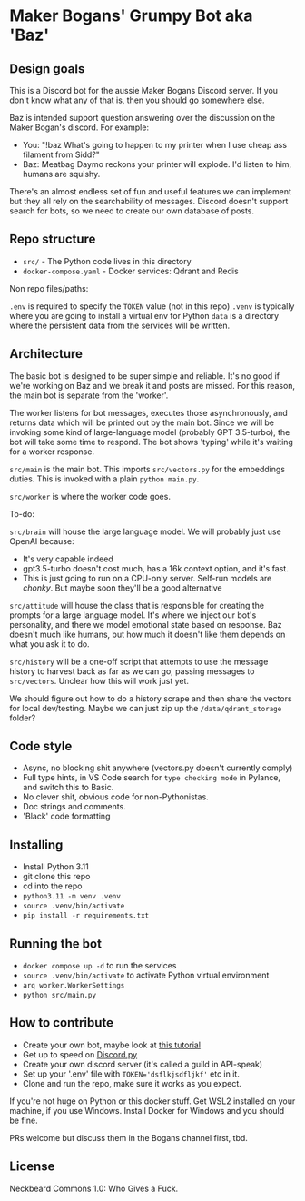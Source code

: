 # Maker Bogans' Grumpy Bot aka 'Baz'

## Design goals

This is a Discord bot for the aussie Maker Bogans Discord server. If you don't know what any of that is, then you should [go somewhere else](https://www.youtube.com/results?search_query%253Dcat%252Bvideos).

Baz is intended support question answering over the discussion on the Maker Bogan's discord. For example:

* You: "!baz What's going to happen to my printer when I use cheap ass filament from Sidd?"
* Baz: Meatbag Daymo reckons your printer will explode. I'd listen to him, humans are squishy.

There's an almost endless set of fun and useful features we can implement but they all rely on the searchability of messages. Discord doesn't support search for bots, so we need to create our own database of posts.

## Repo structure

- `src/` - The Python code lives in this directory
- `docker-compose.yaml` - Docker services: Qdrant and Redis

Non repo files/paths:

`.env` is required to specify the `TOKEN` value (not in this repo)
`.venv` is typically where you are going to install a virtual env for Python
`data` is a directory where the persistent data from the services will be written.

## Architecture

The basic bot is designed to be super simple and reliable. It's no good if we're working on Baz and we break it and posts are missed. For this reason, the main bot is separate from the 'worker'.

The worker listens for bot messages, executes those asynchronously, and returns data which will be printed out by the main bot. Since we will be invoking some kind of large-language model (probably GPT 3.5-turbo), the bot will take some time to respond. The bot shows 'typing' while it's waiting for a worker response.

`src/main` is the main bot. This imports `src/vectors.py` for the embeddings duties. This is invoked with a plain `python main.py`.

`src/worker` is where the worker code goes.

To-do:

`src/brain` will house the large language model. We will probably just use OpenAI because:

* It's very capable indeed
* gpt3.5-turbo doesn't cost much, has a 16k context option, and it's fast.
* This is just going to run on a CPU-only server. Self-run models are _chonky_. But maybe soon they'll be a good alternative

`src/attitude` will house the class that is responsible for creating the prompts for a large language model. It's where we inject our bot's personality, and there we model emotional state based on response. Baz doesn't much like humans, but how much it doesn't like them depends on what you ask it to do.

`src/history` will be a one-off script that attempts to use the message history to harvest back as far as we can go, passing messages to `src/vectors`. Unclear how this will work just yet.

We should figure out how to do a history scrape and then share the vectors for local dev/testing. Maybe we can just zip up the `/data/qdrant_storage` folder?

## Code style

* Async, no blocking shit anywhere (vectors.py doesn't currently comply)
* Full type hints, in VS Code search for `type checking mode` in Pylance, and switch this to Basic.
* No clever shit, obvious code for non-Pythonistas.
* Doc strings and comments.
* 'Black' code formatting

## Installing

* Install Python 3.11
* git clone this repo
* cd into the repo
* `python3.11 -m venv .venv`
* `source .venv/bin/activate`
* `pip install -r requirements.txt`

## Running the bot

* `docker compose up -d` to run the services
* `source .venv/bin/activate` to activate Python virtual environment
* `arq worker.WorkerSettings`
* `python src/main.py`

## How to contribute

* Create your own bot, maybe look at [this tutorial](https://realpython.com/how-to-make-a-discord-bot-python/)
* Get up to speed on [Discord.py](https://discordpy.readthedocs.io/en/stable/)
* Create your own discord server (it's called a guild in API-speak)
* Set up your '.env' file with `TOKEN='dsflkjsdfljkf'` etc in it.
* Clone and run the repo, make sure it works as you expect.

If you're not huge on Python or this docker stuff. Get WSL2 installed on your machine, if you use Windows. Install Docker for Windows and you should be fine.

PRs welcome but discuss them in the Bogans channel first, tbd.

## License

Neckbeard Commons 1.0: Who Gives a Fuck.
